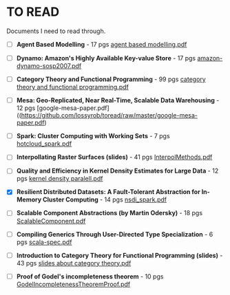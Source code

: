 TO READ
=======

Documents I need to read through.

 - [ ] **Agent Based Modelling** - 17 pgs [agent based modelling.pdf](https://github.com/lossyrob/toread/raw/master/agent%20based%20modelling.pdf) 
 - [ ] **Dynamo: Amazon's Highly Available Key-value Store** - 17 pgs [amazon-dynamo-sosp2007.pdf](https://github.com/lossyrob/toread/raw/master/amazon-dynamo-sosp2007.pdf)
 - [ ] **Category Theory and Functional Programming** - 99 pgs [category theory and functional programming.pdf](https://github.com/lossyrob/toread/raw/master/category%20theory%20and%20functional%20programming.pdf)
 - [ ] **Mesa: Geo-Replicated, Near Real-Time, Scalable Data Warehousing** - 12 pgs [google-mesa-paper.pdf]((https://github.com/lossyrob/toread/raw/master/google-mesa-paper.pdf)
 - [ ] **Spark: Cluster Computing with Working Sets** - 7 pgs [hotcloud_spark.pdf](https://github.com/lossyrob/toread/raw/master/hotcloud_spark.pdf)
 - [ ] **Interpollating Raster Surfaces (slides)** - 41 pgs [InterpolMethods.pdf](https://github.com/lossyrob/toread/raw/master/InterpolMethods.pdf)
 - [ ] **Quality and Efficiency in Kernel Density Estimates for Large Data** - 12 pgs [kernel density paralell.pdf](https://github.com/lossyrob/toread/raw/master/kernel%20density%20paralell.pdf)
 - [x] **Resilient Distributed Datasets: A Fault-Tolerant Abstraction for In-Memory Cluster Computing** - 14 pgs [nsdi_spark.pdf](https://github.com/lossyrob/toread/raw/master/nsdi_spark.pdf)
 - [ ] **Scalable Component Abstractions (by Martin Odersky)** - 18 pgs [ScalableComponent.pdf](https://github.com/lossyrob/toread/raw/master/ScalableComponent.pdf)
 - [ ] **Compiling Generics Through User-Directed Type Specialization** - 6 pgs [scala-spec.pdf](https://github.com/lossyrob/toread/raw/master/scala-spec.pdf)
 - [ ] **Introduction to Category Theory for Functional Programming (slides)** - 43 pgs [slides about category theory.pdf](https://github.com/lossyrob/toread/raw/master/slides%20about%20category%20theory.pdf)

 - [ ] **Proof of Godel's incompleteness theorem** - 10 pgs [GodelIncompletenessTheoremProof.pdf](https://github.com/lossyrob/toread/raw/master/GodelIncompletenessTheoremProof.pdf)
